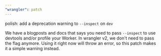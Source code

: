 ```yaml
---
"wrangler": patch
---
```


polish: add a deprecation warning to `--inspect` on `dev`

We have a blogposts and docs that says you need to pass `--inspect` to use devtools and/or profile your Worker. In wrangler v2, we don't need to pass the flag anymore. Using it right now will throw an error, so this patch makes it a simple warning instead.
